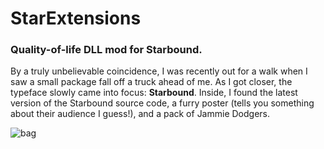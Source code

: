 # StarExtensions
### Quality-of-life DLL mod for Starbound.

By a truly unbelievable coincidence, I was recently out for a walk when I saw a small package fall off a truck ahead of me. As I got closer, the typeface slowly came into focus: **Starbound**. Inside, I found the latest version of the Starbound source code, a furry poster (tells you something about their audience I guess!), and a pack of Jammie Dodgers.

![bag](https://user-images.githubusercontent.com/80987908/185155022-19f9a35c-bdd3-4f77-8d70-0c6abc79d4db.png)
